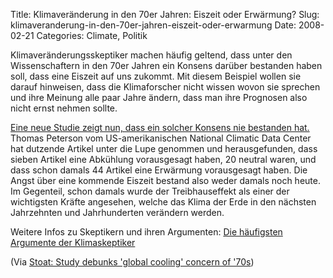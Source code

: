 Title: Klimaveränderung in den 70er Jahren: Eiszeit oder Erwärmung?
Slug: klimaveranderung-in-den-70er-jahren-eiszeit-oder-erwarmung
Date: 2008-02-21
Categories: Climate, Politik

Klimaveränderungsskeptiker machen häufig geltend, dass unter den Wissenschaftern in den 70er Jahren ein Konsens darüber bestanden haben soll, dass eine Eiszeit auf uns zukommt. Mit diesem Beispiel wollen sie darauf hinweisen, dass die Klimaforscher nicht wissen wovon sie sprechen und ihre Meinung alle paar Jahre ändern, dass man ihre Prognosen also nicht ernst nehmen sollte.

[Eine neue Studie zeigt nun, dass ein solcher Konsens nie bestanden hat.](http://www.usatoday.com/weather/climate/globalwarming/2008-02-20-global-cooling_N.htm) Thomas Peterson vom US-amerikanischen National Climatic Data Center hat dutzende Artikel unter die Lupe genommen und herausgefunden, dass sieben Artikel eine Abkühlung vorausgesagt haben, 20 neutral waren, und dass schon damals 44 Artikel eine Erwärmung vorausgesagt haben. Die Angst über eine kommende Eiszeit bestand also weder damals noch heute. Im Gegenteil, schon damals wurde der Treibhauseffekt als einer der wichtigsten Kräfte angesehen, welche das Klima der Erde in den nächsten Jahrzehnten und Jahrhunderten verändern werden.

Weitere Infos zu Skeptikern und ihren Argumenten: [Die häufigsten Argumente der Klimaskeptiker](http://spinlock.ch/blog/2008/01/11/die-haufigsten-argumente-der-klimaskeptiker/)

(Via [Stoat: Study debunks 'global cooling' concern of '70s](http://scienceblogs.com/stoat/2008/02/study_debunks_global_cooling_c.php))
